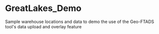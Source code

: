 # GreatLakes_Demo
Sample warehouse locations and data to demo the use of the Geo-FTADS tool's data upload and overlay feature
